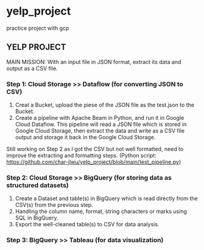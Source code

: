 # yelp_project
practice project with gcp

## YELP PROJECT

MAIN MISSION: With an input file in JSON format, extract its data and output as a CSV file. 

### Step 1: Cloud Storage >> Dataflow (for converting JSON to CSV)

1. Creat a Bucket, upload the piese of the JSON file as the test.json to the Bucket. 
2. Create a pipeline with Apache Beam in Python, and run it in Google Cloud Dataflow. 
This pipeline will read a JSON file which is stored in Google Cloud Storage, then extract the data and write as a CSV file output and storage it back in the Google Cloud Storage. 

Still working on Step 2 as I got the CSV but not well formatted, need to improve the extracting and formatting steps. 
(Python script: https://github.com/char-jlwu/yelp_project/blob/main/test_pipeline.py)

### Step 2: Cloud Storage >> BigQuery (for storing data as structured datasets)

1. Create a Dataset and table(s) in BigQuery which is read directly from the CSV(s) from the previous step. 
2. Handling the column name, format, string characters or marks using SQL in BigQuery.
3. Export the well-cleaned table(s) to CSV for data analysis.  

### Step 3: BigQuery >> Tableau (for data visualization)
